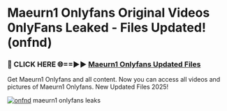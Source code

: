 # Maeurn1 Onlyfans Original Videos 0nlyFans Leaked - Files Updated! (onfnd)

<h3>🔴 CLICK HERE 🌐==►► <a href="https://tinyurl.com/x26r9saj" rel="nofollow">Maeurn1 Onlyfans Updated Files</a></h3>

Get Maeurn1 Onlyfans and all content. Now you can access all videos and pictures of Maeurn1 Onlyfans. New Updated Files 2025!

[![onfnd](https://i.imgur.com/LkgZPqh.gif)](https://tinyurl.com/x26r9saj)
maeurn1 onlyfans leaks